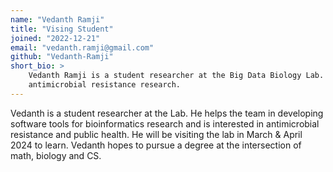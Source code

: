 ```yaml
---
name: "Vedanth Ramji"
title: "Vising Student"
joined: "2022-12-21"
email: "vedanth.ramji@gmail.com"
github: "Vedanth-Ramji"
short_bio: >
    Vedanth Ramji is a student researcher at the Big Data Biology Lab. He has a background in bioinformatics and is interested in
    antimicrobial resistance research.
---
```


Vedanth is a student researcher at the Lab. He helps the team in developing software tools for bioinformatics research and is interested in antimicrobial resistance and public health. He will be visiting the lab in March & April 2024 to learn. Vedanth hopes to pursue a degree at the intersection of math, biology and CS. 
